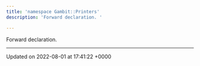 ```yaml
---
title: 'namespace Gambit::Printers'
description: 'Forward declaration. '

---
```







Forward declaration. 






-------------------------------

Updated on 2022-08-01 at 17:41:22 +0000